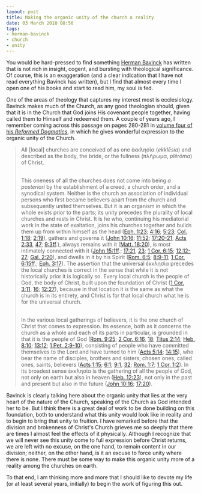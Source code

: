 ```yaml
---
layout: post
title: Making the organic unity of the church a reality
date: 03 March 2010 08:50
tags:
- herman-bavinck
- church
- unity
---
```

<p>You would be hard-pressed to find something <a href="http://en.wikipedia.org/wiki/Herman_Bavinck">Herman Bavinck</a> has written that is not rich in insight, cogent, and bursting with theological significance. Of course, this is an exaggeration (and a clear indication that I have not read everything Bavinck has written), but I find that almost every time I open one of his books and start to read him, my soul is fed.</p>
<p>One of the areas of theology that captures my interest most is ecclesiology. Bavinck makes much of the Church, as any good theologian should, given that it is in the Church that God joins His covenant people together, having called them to Himself and redeemed them. A couple of years ago, I remember coming across this passage on pages 280-281 in <a href="http://www.amazon.com/Reformed-Dogmatics-Spirit-Church-Creation/dp/0801026571/ref=sr_1_4?ie=UTF8&amp;s=books&amp;qid=1267622521&amp;sr=8-4">volume four of his <em>Reformed Dogmatics</em></a>, in which he gives wonderful expression to the organic unity of the Church.</p>
<blockquote>
All [local] churches are conceived of as one ἐ&kappa;&kappa;&lambda;&eta;&sigma;ί&alpha; (<em>ekklēsia</em>) and described as the body, the bride, or the fullness (&pi;&lambda;ή&rho;&omega;&mu;&alpha;, <em>plērōma</em>) of Christ.<br /><br />

This oneness of all the churches does not come into being <em>a posteriori</em> by the establishment of a creed, a church order, and a synodical system. Neither is the church an association of individual persons who first became believers apart from the church and subsequently united themselves. But it is an organism in which the whole exists prior to the parts; its unity precedes the plurality of local churches and rests in Christ. It is he who, continuing his mediatorial work in the state of exaltation, joins his churches together and builds them up from within himself as the head (<a class="lbsBibleRef" href="http://bible.logos.com/passage/esv/Eph.%201.23" target="_blank">Eph. 1:23</a>; <a class="lbsBibleRef" href="http://bible.logos.com/passage/esv/Eph%204.16" target="_blank">4:16</a>; <a class="lbsBibleRef" href="http://bible.logos.com/passage/esv/Eph%205.23" target="_blank">5:23</a>; <a class="lbsBibleRef" href="http://bible.logos.com/passage/esv/Col.%201.18" target="_blank">Col. 1:18</a>; <a class="lbsBibleRef" href="http://bible.logos.com/passage/esv/Col%202.19" target="_blank">2:19</a>), gathers and governs it (<a class="lbsBibleRef" href="http://bible.logos.com/passage/esv/John%2010.16" target="_blank">John 10:16</a>; <a class="lbsBibleRef" href="http://bible.logos.com/passage/esv/John%2011.52" target="_blank">11:52</a>; <a class="lbsBibleRef" href="http://bible.logos.com/passage/esv/John%2017.20-21" target="_blank">17:20-21</a>; <a class="lbsBibleRef" href="http://bible.logos.com/passage/esv/Acts%202.33" target="_blank">Acts 2:33</a>, <a class="lbsBibleRef" href="http://bible.logos.com/passage/esv/Acts%202.47" target="_blank">47</a>; <a class="lbsBibleRef" href="http://bible.logos.com/passage/esv/Acts%209.3ff" target="_blank">9:3ff</a>.), always remains with it (<a class="lbsBibleRef" href="http://bible.logos.com/passage/esv/Matt.%2018.20" target="_blank">Matt. 18:20</a>), is most intimately connected with it (<a class="lbsBibleRef" href="http://bible.logos.com/passage/esv/John%2015.1ff" target="_blank">John 15:1ff</a>.; <a class="lbsBibleRef" href="http://bible.logos.com/passage/esv/John%2017.21" target="_blank">17:21</a>, <a class="lbsBibleRef" href="http://bible.logos.com/passage/esv/John%2017.23" target="_blank">23</a>; <a class="lbsBibleRef" href="http://bible.logos.com/passage/esv/1%20Cor.%206.15" target="_blank">1 Cor. 6:15</a>; <a class="lbsBibleRef" href="http://bible.logos.com/passage/esv/1%20Cor%2012.12-27" target="_blank">12:12-27</a>; <a class="lbsBibleRef" href="http://bible.logos.com/passage/esv/Gal.%202.20" target="_blank">Gal. 2:20</a>), and dwells in it by his Spirit (<a class="lbsBibleRef" href="http://bible.logos.com/passage/esv/Rom.%206.5" target="_blank">Rom. 6:5</a>; <a class="lbsBibleRef" href="http://bible.logos.com/passage/esv/Rom%208.9-11" target="_blank">8:9-11</a>; <a class="lbsBibleRef" href="http://bible.logos.com/passage/esv/1%20Cor.%206.15ff" target="_blank">1 Cor. 6:15ff</a>.; <a class="lbsBibleRef" href="http://bible.logos.com/passage/esv/Eph.%203.17" target="_blank">Eph. 3:17</a>). The assertion that the universal ἐ&kappa;&kappa;&lambda;&eta;&sigma;ί&alpha; precedes the local churches is correct in the sense that while it is not historically prior it is logically so. Every local church is the people of God, the body of Christ, built upon the foundation of Christ (<a class="lbsBibleRef" href="http://bible.logos.com/passage/esv/1%20Cor.%203.11" target="_blank">1 Cor. 3:11</a>, <a class="lbsBibleRef" href="http://bible.logos.com/passage/esv/1%20Cor%203.16" target="_blank">16</a>; <a class="lbsBibleRef" href="http://bible.logos.com/passage/esv/1%20Cor%2012.27" target="_blank">12:27</a>), because in that location it is the same as what the church is in its entirety, and Christ is for that local church what he is for the universal church.<br /><br />

In the various local gatherings of believers, it is the one church of Christ that comes to expression. Its essence, both as it concerns the church as a whole and each of its parts in particular, is grounded in that it is the people of God (<a class="lbsBibleRef" href="http://bible.logos.com/passage/esv/Rom.%209.25" target="_blank">Rom. 9:25</a>; <a class="lbsBibleRef" href="http://bible.logos.com/passage/esv/2%20Cor.%206.16" target="_blank">2 Cor. 6:16</a>, <a class="lbsBibleRef" href="http://bible.logos.com/passage/esv/2%20Cor%206.18" target="_blank">18</a>; <a class="lbsBibleRef" href="http://bible.logos.com/passage/esv/Titus%202.14" target="_blank">Titus 2:14</a>; <a class="lbsBibleRef" href="http://bible.logos.com/passage/esv/Heb.%208.10" target="_blank">Heb. 8:10</a>; <a class="lbsBibleRef" href="http://bible.logos.com/passage/esv/Heb%2013.12" target="_blank">13:12</a>; <a class="lbsBibleRef" href="http://bible.logos.com/passage/esv/1%20Pet.%202.9-10" target="_blank">1 Pet. 2:9-10</a>), consisting of people who have committed themselves to the Lord and have turned to him (<a class="lbsBibleRef" href="http://bible.logos.com/passage/esv/Acts%205.14" target="_blank">Acts 5:14</a>; <a class="lbsBibleRef" href="http://bible.logos.com/passage/esv/Acts%2014.15" target="_blank">14:15</a>), who bear the name of disciples, brothers and sisters, chosen ones, called ones, saints, believers (<a class="lbsBibleRef" href="http://bible.logos.com/passage/esv/Acts%201.15" target="_blank">Acts 1:15</a>; <a class="lbsBibleRef" href="http://bible.logos.com/passage/esv/Acts%206.1" target="_blank">6:1</a>; <a class="lbsBibleRef" href="http://bible.logos.com/passage/esv/Acts%209.1" target="_blank">9:1</a>, <a class="lbsBibleRef" href="http://bible.logos.com/passage/esv/Acts%209.32" target="_blank">32</a>; <a class="lbsBibleRef" href="http://bible.logos.com/passage/esv/Rom.%201.7" target="_blank">Rom. 1:7</a>; <a class="lbsBibleRef" href="http://bible.logos.com/passage/esv/1%20Cor.%201.2" target="_blank">1 Cor. 1:2</a>). In its broadest sense ἐ&kappa;&kappa;&lambda;&eta;&sigma;ί&alpha; is the gathering of all the people of God, not only on earth but also in heaven (<a class="lbsBibleRef" href="http://bible.logos.com/passage/esv/Heb.%2012.23" target="_blank">Heb. 12:23</a>), not only in the past and present but also in the future (<a class="lbsBibleRef" href="http://bible.logos.com/passage/esv/John%2010.16" target="_blank">John 10:16</a>; <a class="lbsBibleRef" href="http://bible.logos.com/passage/esv/John%2017.20" target="_blank">17:20</a>).</p>
</blockquote>
<p>Bavinck is clearly talking here about the organic unity that lies at the very heart of the nature of the Church, speaking of the Church as God intended her to be. But I think there is a great deal of work to be done building on this foundation, both to understand what this unity would look like in reality and to begin to bring that unity to fruition. I have remarked before that the division and brokenness of Christ's Church grieves me so deeply that there are times I almost feel the effects of it physically. Although I recognize that we will never see this unity come to full expression before Christ returns, we are left with no excuse, on the one hand, to remain content in our division; neither, on the other hand, is it an excuse to force unity where there is none. There must be some way to make this organic unity more of a reality among the churches on earth.</p>

To that end, I am thinking more and more that I should like to devote my life (or at least several years, initially) to begin the work of figuring this out.
